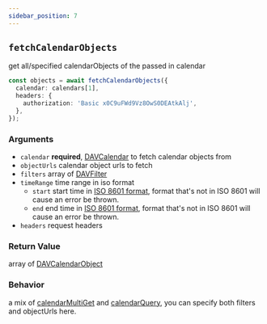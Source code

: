 ```yaml
---
sidebar_position: 7
---
```


## `fetchCalendarObjects`

get all/specified calendarObjects of the passed in calendar

```ts
const objects = await fetchCalendarObjects({
  calendar: calendars[1],
  headers: {
    authorization: 'Basic x0C9uFWd9Vz8OwS0DEAtkAlj',
  },
});
```

### Arguments

- `calendar` **required**, [DAVCalendar](../types/DAVCalendar.md) to fetch calendar objects from
- `objectUrls` calendar object urls to fetch
- `filters` array of [DAVFilter](../types/DAVFilter.md)
- `timeRange` time range in iso format
  - `start` start time in [ISO 8601 format](https://en.wikipedia.org/wiki/ISO_8601), format that's not in ISO 8601 will cause an error be thrown.
  - `end` end time in [ISO 8601 format](https://en.wikipedia.org/wiki/ISO_8601), format that's not in ISO 8601 will cause an error be thrown.
- `headers` request headers

### Return Value

array of [DAVCalendarObject](../types/DAVCalendarObject.md)

### Behavior

a mix of [calendarMultiGet](calendarMultiGet.md) and [calendarQuery](calendarQuery.md), you can specify both filters and objectUrls here.
